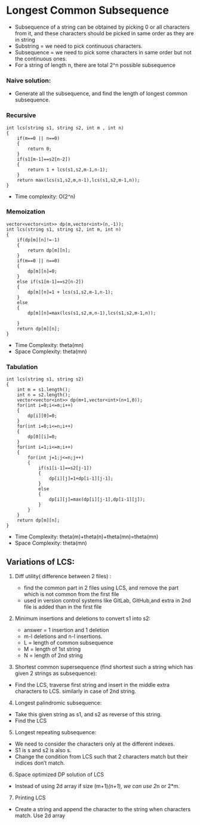 # Longest Common Subsequence

- Subsequence of a string can be obtained by picking 0 or all characters from it, and these characters should be picked in same order as they are in string
- Substring = we need to pick continuous characters.
- Subsequence = we need to pick some characters in same order but not the continuous ones.
- For a string of length n, there are total 2^n possible subsequence

### Naive solution: 
- Generate all the subsequence, and find the length of longest common subsequence.

### Recursive 
```
int lcs(string s1, string s2, int m , int n)
{
    if(m==0 || n==0)
    {
        return 0;
    }
    if(s1[m-1]==s2[n-2])
    {
        return 1 + lcs(s1,s2,m-1,n-1);
    }
    return max(lcs(s1,s2,m,n-1),lcs(s1,s2,m-1,n));
}
```
- Time complexity: O(2^n)

### Memoization
```
vector<vector<int>> dp(m,vector<int>(n,-1));
int lcs(string s1, string s2, int m, int n)
{
    if(dp[m][n]!=-1)
    {
        return dp[m][n];
    }
    if(m==0 || n==0)
    {
        dp[m][n]=0;
    }
    else if(s1[m-1]==s2[n-2])
    {
        dp[m][n]=1 + lcs(s1,s2,m-1,n-1);
    }
    else
    {
        dp[m][n]=max(lcs(s1,s2,m,n-1),lcs(s1,s2,m-1,n));

    }
    return dp[m][n];
}
```
- Time Complexity: theta(mn)
- Space Complexity: theta(mn)

### Tabulation

```
int lcs(string s1, string s2)
{
    int m = s1.length();
    int n = s2.length();
    vector<vector<int>> dp(m+1,vector<int>(n+1,0));
    for(int i=0;i<=m;i++)
    {
        dp[i][0]=0;
    }
    for(int i=0;i<=n;i++)
    {
        dp[0][i]=0;
    }
    for(int i=1;i<=m;i++)
    {
        for(int j=1;j<=n;j++)
        {
            if(s1[i-1]==s2[j-1])
            {
                dp[i][j]=1+dp[i-1][j-1];
            }
            else
            {
                dp[i][j]=max(dp[i][j-1],dp[i-1][j]);
            }
        }
    }
    return dp[m][n];
}
```
- Time Complexity: theta(m)+theta(n)+theta(mn)=theta(mn)
- Space Complexity: theta(mn)

## Variations of LCS:
1. Diff utility( difference between 2 files) :
   -  find the common part in 2 files using LCS, and remove the part which is not common from the first file
   - used in version control systems like GitLab, GitHub,and extra in 2nd file is added than in the first file
2. Minimum insertions and deletions to convert s1 into s2:
   - answer = 1 insertion and 1 deletion
   - m-l deletions and n-l insertions.
   - L = length of common subsequence
   - M = length of 1st string
   - N = length of 2nd string

3.	Shortest common supersequence (find shortest such a string which has given 2 strings as subsequence):
   - Find the LCS, traverse first string and insert in the middle extra characters to LCS. similarly in case of 2nd string.

4.	Longest palindromic subsequence:
   - Take this given string as s1, and s2 as reverse of this string.
   - Find the LCS

5.	Longest repeating subsequence:
-	We need to consider the characters only at the different indexes.
-	S1 is s and s2 is also s.  
-	Change the condition from LCS such that 2 characters match but their indices don’t match.

6.	Space optimized DP solution of LCS
-	Instead of using 2d array if size (m+1)*(n+1), we can use 2*n or 2*m.

7.	Printing LCS
-	Create a string and append the character to the string when characters match. Use 2d array